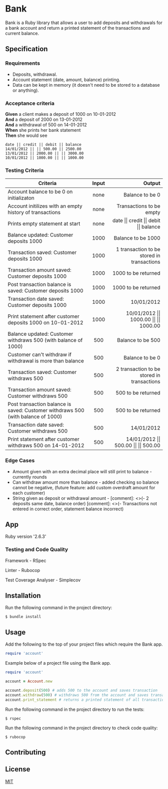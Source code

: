 # Bank

Bank is a Ruby library that allows a user to add deposits and withdrawals for a bank account and return a printed statement of the transactions and current balance.

## Specification

### Requirements

* Deposits, withdrawal.
* Account statement (date, amount, balance) printing.
* Data can be kept in memory (it doesn't need to be stored to a database or anything).

### Acceptance criteria

**Given** a client makes a deposit of 1000 on 10-01-2012  
**And** a deposit of 2000 on 13-01-2012  
**And** a withdrawal of 500 on 14-01-2012  
**When** she prints her bank statement  
**Then** she would see

```
date || credit || debit || balance
14/01/2012 || || 500.00 || 2500.00
13/01/2012 || 2000.00 || || 3000.00
10/01/2012 || 1000.00 || || 1000.00
```

### Testing Criteria

| Criteria      | Input         | Output|
| ------------- |:-------------:| -----:|
| Account balance to be 0 on initializaton   | none | Balance to be 0 |
| Account initilizes with an empty history of transactions  | none | Transactions to be empty |
| Prints empty statement at start | none |date &#124;&#124; credit &#124;&#124; debit &#124;&#124; balance|
| Balance updated: Customer deposits 1000 | 1000 |Balance to be 1000|
| Transaction saved: Customer deposits 1000 | 1000 | 1 transaction to be stored in transactions|
| Transaction amount saved: Customer deposits 1000 | 1000 | 1000 to be returned |
| Post transaction balance is saved: Customer deposits 1000 | 1000 | 1000 to be returned |
| Transaction date saved: Customer deposits 1000 | 1000 | 10/01/2012 |
| Print statement after customer deposits 1000 on 10-01-2012 | 1000 | 10/01/2012 &#124;&#124; 1000.00 &#124;&#124; &#124;&#124; 1000.00|
| Balance updated: Customer withdraws 500 (with balance of 1000) | 500 |Balance to be 500|
| Customer can't withdraw if withdrawal is more than balance | 500 |Balance to be 0|
| Transaction saved: Customer withdraws 500 | 500 | 2 transaction to be stored in transactions|
| Transaction amount saved: Customer withdraws 500 | 500 | 500 to be returned |
| Post transaction balance is saved: Customer withdraws 500 (with balance of 1000) | 500 | 500 to be returned |
| Transaction date saved: Customer withdraws 500 | 500 | 14/01/2012 |
| Print statement after customer withdraws 500 on 14-01-2012 | 500 | 14/01/2012 &#124;&#124; 500.00 &#124;&#124; &#124;&#124; 500.00|

### Edge Cases

- Amount given with an extra decimal place will still print to balance - currently rounds
- Can withdraw amount more than balance - added checking so balance cannot be negative, (future feature: add custom overdraft amount for each customer)
- String given as deposit or withdrawal amount - 
[comment]: <>(- 2 deposits same date, balance order)
[comment]: <>(- Transactions not entered in correct order, statement balance incorrect)

## App 

Ruby version '2.6.3'

### Testing and Code Quality

Framework - RSpec 

Linter - Rubocop

Test Coverage Analyser - Simplecov

## Installation

Run the following command in the project directory:

```
$ bundle install
```

## Usage

Add the following to the top of your project files which require the Bank app.

```ruby
require 'account'
```

Example below of a project file using the Bank app.

```ruby
require 'account'

account = Account.new

account.deposit(500) # adds 500 to the account and saves transaction
account.withdraw(500) # withdraws 500 from the account and saves transaction
account.print_statement # returns a printed statement of all transactions
```

Run the following command in the project directory to run the tests:

```
$ rspec
```

Run the following command in the project directory to check code quality:

```
$ rubocop
```

## Contributing


## License
[MIT](domtunstill)